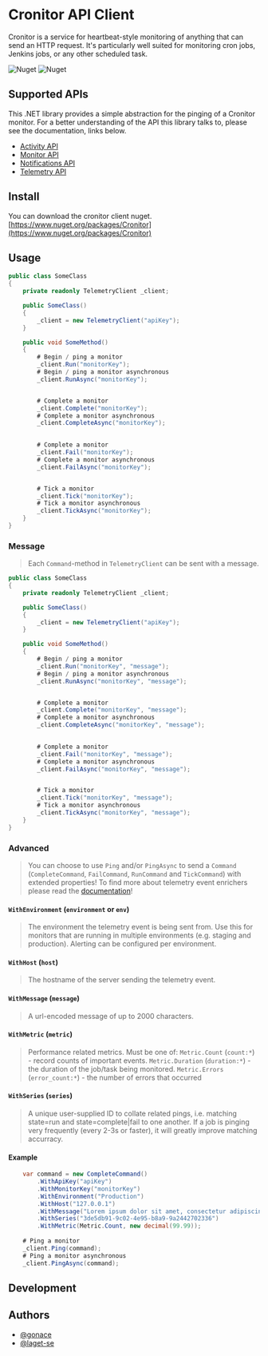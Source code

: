 ﻿# Cronitor API Client
Cronitor is a service for heartbeat-style monitoring of anything that can send an HTTP request. It's particularly well suited for monitoring cron jobs, Jenkins jobs, or any other scheduled task.

![Nuget](https://img.shields.io/nuget/v/Cronitor)
![Nuget](https://img.shields.io/nuget/dt/Cronitor)

## Supported APIs
This .NET library provides a simple abstraction for the pinging of a Cronitor monitor. For a better understanding of the API this library talks to, please see the documentation, links below.
* [Activity API](https://cronitor.io/docs/activity-api)
* [Monitor API](https://cronitor.io/docs/monitor-api)
* [Notifications API](https://cronitor.io/docs/template-api)
* [Telemetry API](https://cronitor.io/docs/telemetry-api)

## Install
You can download the cronitor client nuget.
[https://www.nuget.org/packages/Cronitor](https://www.nuget.org/packages/Cronitor)

## Usage
```c#
public class SomeClass
{
    private readonly TelemetryClient _client;

    public SomeClass()
    {
        _client = new TelemetryClient("apiKey");
    }

    public void SomeMethod()
    {
        # Begin / ping a monitor
        _client.Run("monitorKey");
        # Begin / ping a monitor asynchronous
        _client.RunAsync("monitorKey");


        # Complete a monitor
        _client.Complete("monitorKey");
        # Complete a monitor asynchronous
        _client.CompleteAsync("monitorKey");
        

        # Complete a monitor
        _client.Fail("monitorKey");
        # Complete a monitor asynchronous
        _client.FailAsync("monitorKey");


        # Tick a monitor
        _client.Tick("monitorKey");
        # Tick a monitor asynchronous
        _client.TickAsync("monitorKey");
    }
}
```

### Message
> Each `Command`-method in `TelemetryClient` can be sent with a message.
```c#
public class SomeClass
{
    private readonly TelemetryClient _client;

    public SomeClass()
    {
        _client = new TelemetryClient("apiKey");
    }

    public void SomeMethod()
    {
        # Begin / ping a monitor
        _client.Run("monitorKey", "message");
        # Begin / ping a monitor asynchronous
        _client.RunAsync("monitorKey", "message");


        # Complete a monitor
        _client.Complete("monitorKey", "message");
        # Complete a monitor asynchronous
        _client.CompleteAsync("monitorKey", "message");
        

        # Complete a monitor
        _client.Fail("monitorKey", "message");
        # Complete a monitor asynchronous
        _client.FailAsync("monitorKey", "message");


        # Tick a monitor
        _client.Tick("monitorKey", "message");
        # Tick a monitor asynchronous
        _client.TickAsync("monitorKey", "message");
    }
}
```

### Advanced
> You can choose to use `Ping` and/or `PingAsync` to send a `Command` (`CompleteCommand`, `FailCommand`, `RunCommand` and `TickCommand`) with extended properties! To find more about telemetry event enrichers please read the [documentation](https://cronitor.io/docs/telemetry-api#parameters)!

#### `WithEnvironment` (`environment` or `env`)
> The environment the telemetry event is being sent from. Use this for monitors that are running in multiple environments (e.g. staging and production). Alerting can be configured per environment.
#### `WithHost` (`host`)
> The hostname of the server sending the telemetry event.
#### `WithMessage` (`message`)
> A url-encoded message of up to 2000 characters.
#### `WithMetric` (`metric`)
> Performance related metrics. Must be one of:
  `Metric.Count` (`count:*`) - record counts of important events.
  `Metric.Duration` (`duration:*`) - the duration of the job/task being monitored.
  `Metric.Errors` (`error_count:*`) - the number of errors that occurred
#### `WithSeries` (`series`)
> A unique user-supplied ID to collate related pings, i.e. matching state=run and state=complete|fail to one another. If a job is pinging very frequently (every 2-3s or faster), it will greatly improve matching accurracy.

#### Example
```c#
    var command = new CompleteCommand()
        .WithApiKey("apiKey")
        .WithMonitorKey("monitorKey")
        .WithEnvironment("Production")
        .WithHost("127.0.0.1")
        .WithMessage("Lorem ipsum dolor sit amet, consectetur adipiscing elit.")
        .WithSeries("3de5db91-9c02-4e95-b8a9-9a2442702336")
        .WithMetric(Metric.Count, new decimal(99.99));
    
    # Ping a monitor
    _client.Ping(command);
    # Ping a monitor asynchronous
    _client.PingAsync(command);
```

## Development


## Authors
- [@gonace](https://github.com/gonace)
- [@laget-se](https://github.com/laget-se)
